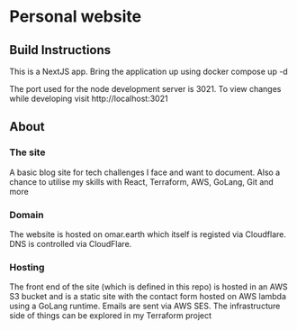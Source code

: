 # Personal website

## Build Instructions

This is a NextJS app. Bring the application up using docker compose up -d

The port used for the node development server is 3021. To view changes while developing visit http://localhost:3021

## About

### The site

A basic blog site for tech challenges I face and want to document. Also a chance to utilise my skills with React, Terraform, AWS, GoLang, Git and more

### Domain

The website is hosted on omar.earth which itself is registed via Cloudflare. DNS is controlled via CloudFlare.

### Hosting

The front end of the site (which is defined in this repo) is hosted in an AWS S3 bucket and is a static site with the contact form hosted on AWS lambda using a GoLang runtime. Emails are sent via AWS SES. The infrastructure side of things can be explored in my Terraform project
